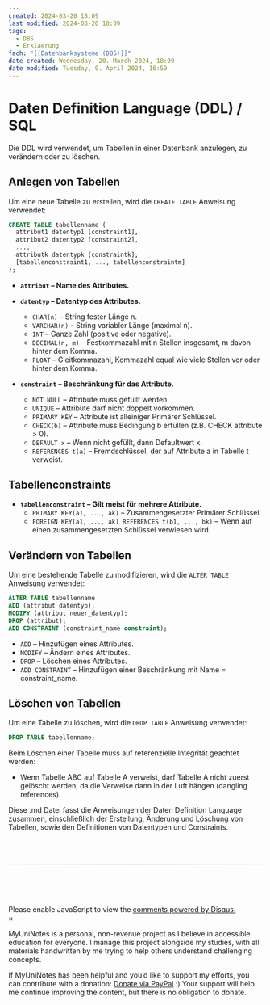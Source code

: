 ```yaml
---
created: 2024-03-20 18:09
last modified: 2024-03-20 18:09
tags:
  - DBS
  - Erklaerung
fach: "[[Datenbanksysteme (DBS)]]"
date created: Wednesday, 20. March 2024, 18:09
date modified: Tuesday, 9. April 2024, 16:59
---
```


# Daten Definition Language (DDL) / SQL

Die DDL wird verwendet, um Tabellen in einer Datenbank anzulegen, zu verändern oder zu löschen.

## Anlegen von Tabellen

Um eine neue Tabelle zu erstellen, wird die `CREATE TABLE` Anweisung verwendet:

```sql
CREATE TABLE tabellenname (
  attribut1 datentyp1 [constraint1],
  attribut2 datentyp2 [constraint2],
  ...,
  attributk datentypk [constraintk],
  [tabellenconstraint1, ..., tabellenconstraintm]
);
```

- **`attribut` – Name des Attributes.**

- **`datentyp` – Datentyp des Attributes.**
  - `CHAR(n)` – String fester Länge n.
  - `VARCHAR(n)` – String variabler Länge (maximal n).
  - `INT` – Ganze Zahl (positive oder negative).
  - `DECIMAL(n, m)` – Festkommazahl mit n Stellen insgesamt, m davon hinter dem Komma.
  - `FLOAT` – Gleitkommazahl, Kommazahl equal wie viele Stellen vor oder hinter dem Komma.
- **`constraint` – Beschränkung für das Attribute.**
  - `NOT NULL` – Attribute muss gefüllt werden.
  - `UNIQUE` – Attribute darf nicht doppelt vorkommen.
  - `PRIMARY KEY` – Attribute ist alleiniger Primärer Schlüssel.
  - `CHECK(b)` – Attribute muss Bedingung b erfüllen (z.B. CHECK attribute > 0).
  - `DEFAULT x` – Wenn nicht gefüllt, dann Defaultwert x.
  - `REFERENCES t(a)` – Fremdschlüssel, der auf Attribute a in Tabelle t verweist.

## Tabellenconstraints

- **`tabellenconstraint` – Gilt meist für mehrere Attribute.**
  - `PRIMARY KEY(a1, ..., ak)` – Zusammengesetzter Primärer Schlüssel.
  - `FOREIGN KEY(a1, ..., ak) REFERENCES t(b1, ..., bk)` – Wenn auf einen zusammengesetzten Schlüssel verwiesen wird.

## Verändern von Tabellen

Um eine bestehende Tabelle zu modifizieren, wird die `ALTER TABLE` Anweisung verwendet:

```sql
ALTER TABLE tabellenname
ADD (attribut datentyp);
MODIFY (attribut neuer_datentyp);
DROP (attribut);
ADD CONSTRAINT (constraint_name constraint);
```

- `ADD` – Hinzufügen eines Attributes.
- `MODIFY` – Ändern eines Attributes.
- `DROP` – Löschen eines Attributes.
- `ADD CONSTRAINT` – Hinzufügen einer Beschränkung mit Name = constraint_name.

## Löschen von Tabellen

Um eine Tabelle zu löschen, wird die `DROP TABLE` Anweisung verwendet:

```sql
DROP TABLE tabellenname;
```

Beim Löschen einer Tabelle muss auf referenzielle Integrität geachtet werden:

- Wenn Tabelle ABC auf Tabelle A verweist, darf Tabelle A nicht zuerst gelöscht werden, da die Verweise dann in der Luft hängen (dangling references).

Diese .md Datei fasst die Anweisungen der Daten Definition Language zusammen, einschließlich der Erstellung, Änderung und Löschung von Tabellen, sowie den Definitionen von Datentypen und Constraints.

<!-- DISQUS SCRIPT COMMENT START -->

<hr style="border: none; height: 2px; background: linear-gradient(to right, #f0f0f0, #ccc, #f0f0f0); margin-top: 4rem; margin-bottom: 5rem;">
<div id="disqus_thread"></div>
<script>
    /**
    *  RECOMMENDED CONFIGURATION VARIABLES: EDIT AND UNCOMMENT THE SECTION BELOW TO INSERT DYNAMIC VALUES FROM YOUR PLATFORM OR CMS.
    *  LEARN WHY DEFINING THESE VARIABLES IS IMPORTANT: https://disqus.com/admin/universalcode/#configuration-variables    */
    /*
    var disqus_config = function () {
    this.page.url = PAGE_URL;  // Replace PAGE_URL with your page's canonical URL variable
    this.page.identifier = PAGE_IDENTIFIER; // Replace PAGE_IDENTIFIER with your page's unique identifier variable
    };
    */
    (function() { // DON'T EDIT BELOW THIS LINE
    var d = document, s = d.createElement('script');
    s.src = 'https://myuninotes.disqus.com/embed.js';
    s.setAttribute('data-timestamp', +new Date());
    (d.head || d.body).appendChild(s);
    })();
</script>
<noscript>Please enable JavaScript to view the <a href="https://disqus.com/?ref_noscript">comments powered by Disqus.</a></noscript>

<!-- DISQUS SCRIPT COMMENT END -->

<!-- Modal START -->
<div id="myModal" class="modal">
  <div class="modal-content">
    <span id="closeModal" class="close">&times;</span>
    <p class="modal-text">
      <span class="modal-highlight">MyUniNotes is a personal, non-revenue project as I believe in accessible education for everyone.</span> I manage this project alongside my studies, with all materials handwritten by me trying to help others understand challenging concepts.
    </p>
    <p class="modal-text">
      If MyUniNotes has been helpful and you’d like to support my efforts, <span class="modal-highlight"> you can contribute with a donation: <a class="modal-dono-link" href="https://paypal.me/myuninotes4u">Donate via PayPal</a> :) </span> Your support will help me continue improving the content, but there is no obligation to donate.
    </p>
  </div>
</div>

<script>
  // JavaScript to display the modal on page load
  document.addEventListener('DOMContentLoaded', function() {
    // Generate a random number between 1 and 1
    const randomNumber = Math.floor(Math.random() * 4) + 1;
    console.log(randomNumber)
    if (randomNumber === 1) {
      setTimeout(function() {
        const modal = document.getElementById('myModal');
        if (modal) {
          modal.classList.add('show');
        }
      }, 1000); // Adjust the delay as needed

      const closeModal = document.getElementById('closeModal');
      if (closeModal) {
        closeModal.addEventListener('click', function() {
          const modal = document.getElementById('myModal');
          if (modal) {
            modal.classList.remove('show');
          }
        });
      }
    } else {
      // Ensure the modal is hidden if the random number is not 1
      const modal = document.getElementById('myModal');
      if (modal) {
        modal.style.display = 'none';
      }
    }
  });
</script>
<!-- Modal END -->
